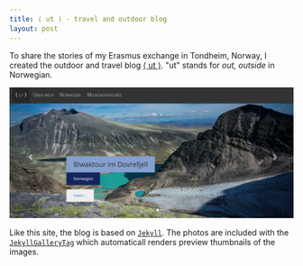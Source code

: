 ```yaml
---
title: ⟨ ut ⟩ - travel and outdoor blog
layout: post
---
```


To share the stories of my Erasmus exchange in Tondheim, Norway, I created the outdoor and travel blog [⟨ ut ⟩](http://ut.gregor-sturm.de). "ut" stands for _out, outside_ in Norwegian. 

[![screenshot](/assets/projects/2014-08-06_ut/screenshot.png)](http://ut.gregor-sturm.de)

Like this site, the blog is based on [`Jekyll`](http://jekyllrb.com/). The photos are included with the [`JekyllGalleryTag`](https://github.com/mattvh/JekyllGalleryTag) which automaticall renders preview thumbnails of the images. 

